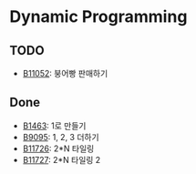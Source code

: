 # Dynamic Programming

## TODO
- [B11052](https://www.acmicpc.net/problem/11052): 붕어빵 판매하기
## Done
- [B1463](https://www.acmicpc.net/problem/1463): 1로 만들기
- [B9095](https://www.acmicpc.net/problem/9095): 1, 2, 3 더하기
- [B11726](https://www.acmicpc.net/problem/11726): 2*N 타일링
- [B11727](https://www.acmicpc.net/problem/11727): 2*N 타일링 2